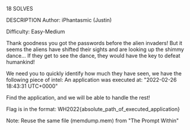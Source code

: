 18 SOLVES

DESCRIPTION
Author: iPhantasmic (Justin)

Difficulty: Easy-Medium

Thank goodness you got the passwords before the alien invaders! But it seems the aliens have shifted their sights and are looking up the shimmy dance... If they get to see the dance, they would have the key to defeat humankind!

We need you to quickly identify how much they have seen, we have the following piece of intel: An application was executed at: "2022-02-26 18:43:31 UTC+0000"

Find the application, and we will be able to handle the rest!

Flag is in the format: WH2022{absolute_path_of_executed_application}

Note: Reuse the same file (memdump.mem) from "The Prompt Within"